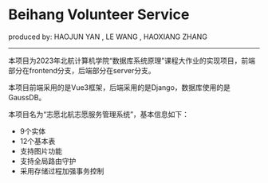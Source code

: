 # Beihang Volunteer Service
produced by: HAOJUN YAN , LE WANG , HAOXIANG ZHANG

------
本项目为2023年北航计算机学院“数据库系统原理”课程大作业的实现项目，前端部分在frontend分支，后端部分在server分支。

本项目前端采用的是Vue3框架，后端采用的是Django，数据库使用的是GaussDB。

本项目名为“志愿北航志愿服务管理系统”，基本信息如下：
- 9个实体
- 12个基本表
- 支持图片功能
- 支持全局路由守护
- 采用存储过程加强事务控制
